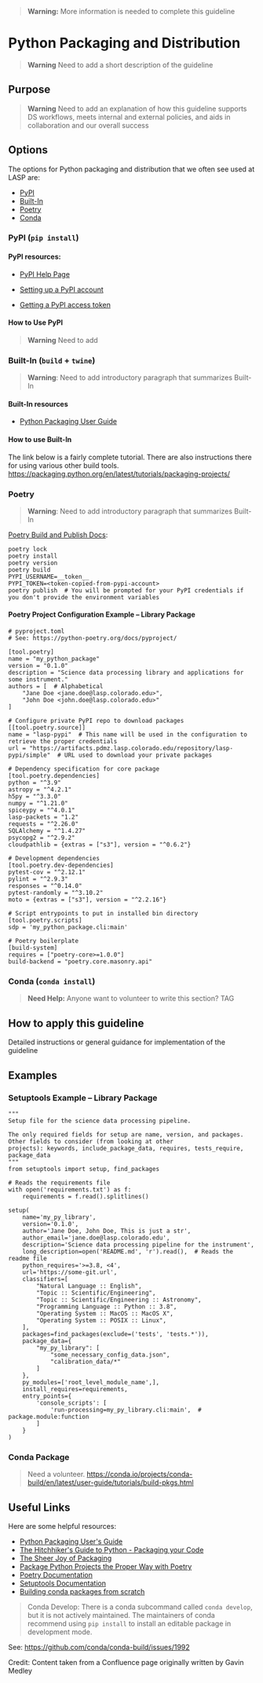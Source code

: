 > **Warning:** More information is needed to complete this guideline

# Python Packaging and Distribution
> **Warning** Need to add a short description of the guideline

## Purpose
> **Warning** Need to add an explanation of how this guideline supports DS workflows, meets internal and external
> policies, and aids in collaboration and our overall success

## Options
The options for Python packaging and distribution that we often see used at LASP are:
- [PyPI](#pypi--pip-install-)
- [Built-In](#built-in--build--twine-)
- [Poetry](#poetry)
- [Conda](#conda--conda-install-)

### PyPI (`pip install`)

#### PyPI resources:

- [PyPI Help Page](https://pypi.org/help/)

- [Setting up a PyPI account](https://pypi.org/account/register/)

- [Getting a PyPI access token](https://pypi.org/help/#apitoken)

#### How to Use PyPI
> **Warning** Need to add


### Built-In (`build` + `twine`)

> **Warning**: Need to add introductory paragraph that summarizes Built-In

#### Built-In resources

- [Python Packaging User Guide](https://packaging.python.org/en/latest/)

#### How to use Built-In
The link below is a fairly complete tutorial. There are also instructions there for using various other build tools.
https://packaging.python.org/en/latest/tutorials/packaging-projects/

### Poetry

> **Warning**: Need to add introductory paragraph that summarizes Built-In

[Poetry Build and Publish Docs](https://python-poetry.org/docs/cli/#build):
```
poetry lock
poetry install
poetry version
poetry build
PYPI_USERNAME=__token__
PYPI_TOKEN=<token-copied-from-pypi-account>
poetry publish  # You will be prompted for your PyPI credentials if you don't provide the environment variables
```

#### Poetry Project Configuration Example – Library Package
```
# pyproject.toml
# See: https://python-poetry.org/docs/pyproject/

[tool.poetry]
name = "my_python_package"
version = "0.1.0"
description = "Science data processing library and applications for some instrument."
authors = [  # Alphabetical
    "Jane Doe <jane.doe@lasp.colorado.edu>",
    "John Doe <john.doe@lasp.colorado.edu>"
]

# Configure private PyPI repo to download packages
[[tool.poetry.source]]
name = "lasp-pypi"  # This name will be used in the configuration to retrieve the proper credentials
url = "https://artifacts.pdmz.lasp.colorado.edu/repository/lasp-pypi/simple"  # URL used to download your private packages

# Dependency specification for core package
[tool.poetry.dependencies]
python = "^3.9"
astropy = "^4.2.1"
h5py = "^3.3.0"
numpy = "^1.21.0"
spiceypy = "^4.0.1"
lasp-packets = "1.2"
requests = "^2.26.0"
SQLAlchemy = "^1.4.27"
psycopg2 = "^2.9.2"
cloudpathlib = {extras = ["s3"], version = "^0.6.2"}

# Development dependencies
[tool.poetry.dev-dependencies]
pytest-cov = "^2.12.1"
pylint = "^2.9.3"
responses = "^0.14.0"
pytest-randomly = "^3.10.2"
moto = {extras = ["s3"], version = "^2.2.16"}

# Script entrypoints to put in installed bin directory
[tool.poetry.scripts]
sdp = 'my_python_package.cli:main'

# Poetry boilerplate
[build-system]
requires = ["poetry-core>=1.0.0"]
build-backend = "poetry.core.masonry.api"
```

### Conda (`conda install`)
> **Need Help:** Anyone want to volunteer to write this section? TAG

## How to apply this guideline
Detailed instructions or general guidance for implementation of the guideline

## Examples

### Setuptools Example – Library Package
```
"""
Setup file for the science data processing pipeline.

The only required fields for setup are name, version, and packages. Other fields to consider (from looking at other
projects): keywords, include_package_data, requires, tests_require, package_data
"""
from setuptools import setup, find_packages

# Reads the requirements file
with open('requirements.txt') as f:
    requirements = f.read().splitlines()

setup(
    name='my_py_library',
    version='0.1.0',
    author='Jane Doe, John Doe, This is just a str',
    author_email='jane.doe@lasp.colorado.edu',
    description='Science data processing pipeline for the instrument',
    long_description=open('README.md', 'r').read(),  # Reads the readme file
    python_requires='>=3.8, <4',
    url='https://some-git.url',
    classifiers=[
        "Natural Language :: English",
        "Topic :: Scientific/Engineering",
        "Topic :: Scientific/Engineering :: Astronomy",
        "Programming Language :: Python :: 3.8",
        "Operating System :: MacOS :: MacOS X",
        "Operating System :: POSIX :: Linux",
    ],
    packages=find_packages(exclude=('tests', 'tests.*')),
    package_data={
        "my_py_library": [
            "some_necessary_config_data.json",
            "calibration_data/*"
        ]
    },
    py_modules=['root_level_module_name',],
    install_requires=requirements,
    entry_points={
        'console_scripts': [
            'run-processing=my_py_library.cli:main',  # package.module:function
        ]
    }
)
```

### Conda Package

> Need a volunteer.
https://conda.io/projects/conda-build/en/latest/user-guide/tutorials/build-pkgs.html

## Useful Links
Here are some helpful resources:

- [Python Packaging User's Guide](https://packaging.python.org/en/latest/)
- [The Hitchhiker's Guide to Python - Packaging your Code](https://docs.python-guide.org/shipping/packaging/)
- [The Sheer Joy of Packaging](https://python-packaging-tutorial.readthedocs.io/en/latest/index.html)
- [Package Python Projects the Proper Way with Poetry](https://hackersandslackers.com/python-poetry-package-manager/)
- [Poetry Documentation](https://python-poetry.org/docs/)
- [Setuptools Documentation](https://setuptools.pypa.io/en/latest/)
- [Building conda packages from scratch](https://conda.io/projects/conda-build/en/latest/user-guide/tutorials/build-pkgs.html)

> Conda Develop:
> There is a conda subcommand called `conda develop`, but it is not actively maintained. The maintainers of
conda recommend using `pip install` to install an editable package in development mode.

See: https://github.com/conda/conda-build/issues/1992


Credit: Content taken from a Confluence page originally written by Gavin Medley